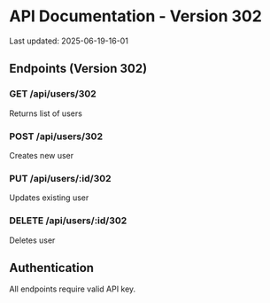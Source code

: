 # API Documentation - Version 302
Last updated: 2025-06-19-16-01

## Endpoints (Version 302)

### GET /api/users/302
Returns list of users

### POST /api/users/302
Creates new user

### PUT /api/users/:id/302
Updates existing user

### DELETE /api/users/:id/302
Deletes user

## Authentication
All endpoints require valid API key.
